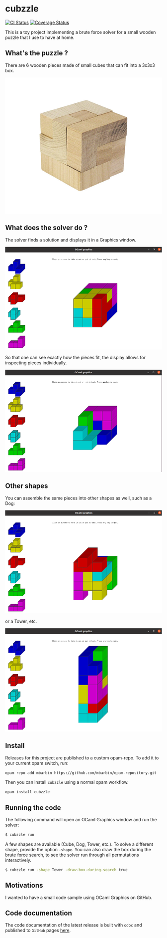 # cubzzle

[![CI Status](https://github.com/mbarbin/cubzzle/workflows/ci/badge.svg)](https://github.com/mbarbin/cubzzle/actions/workflows/ci.yml)
[![Coverage Status](https://coveralls.io/repos/github/mbarbin/cubzzle/badge.svg?branch=main)](https://coveralls.io/github/mbarbin/cubzzle?branch=main)

This is a toy project implementing a brute force solver for a small wooden
puzzle that I use to have at home.

## What's the puzzle ?

There are 6 wooden pieces made of small cubes that can fit into a 3x3x3 box.

![The puzzle](images/puzzle.png)

## What does the solver do ?

The solver finds a solution and displays it in a Graphics window.

![The cube](images/cube.png)

So that one can see exactly how the pieces fit, the display allows for
inspecting pieces individually.

![The cube help](images/cube-help.png)

## Other shapes

You can assemble the same pieces into other shapes as well, such as a Dog:

![The dog](images/dog.png)

or a Tower, etc.

![The tower](images/tower.png)

## Install

Releases for this project are published to a custom opam-repo. To add it to your
current opam switch, run:

```sh
opam repo add mbarbin https://github.com/mbarbin/opam-repository.git
```

Then you can install `cubzzle` using a normal opam workflow.

```sh
opam install cubzzle
```

## Running the code

The following command will open an OCaml Graphics window and run the solver:

```bash
$ cubzzle run
```

A few shapes are available (Cube, Dog, Tower, etc.). To solve a different shape,
provide the option `-shape`. You can also draw the box during the brute force
search, to see the solver run through all permutations interactively.

```bash
$ cubzzle run -shape Tower -draw-box-during-search true
```

## Motivations

I wanted to have a small code sample using OCaml Graphics on GitHub.

## Code documentation

The code documentation of the latest release is built with `odoc` and published
to `GitHub` pages [here](https://mbarbin.github.io/cubzzle).
